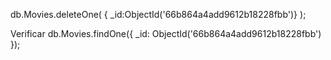 db.Movies.deleteOne(
{ \_id:ObjectId('66b864a4add9612b18228fbb')}
);

Verificar
db.Movies.findOne({ \_id: ObjectId('66b864a4add9612b18228fbb') });
